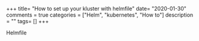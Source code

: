 +++
title= "How to set up your kluster with helmfile"
date= "2020-01-30"
comments = true
categories = ["Helm", "kubernetes", "How to"]
description = ""
tags= []
+++

Helmfile
